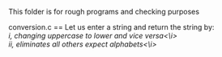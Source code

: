 This folder is for rough programs and checking purposes

conversion.c == Let us enter a string and return the string  by:\
<i>i, changing uppercase to lower and vice versa<\i><br>
<i>ii, eliminates all others expect alphabets<\i><br>
